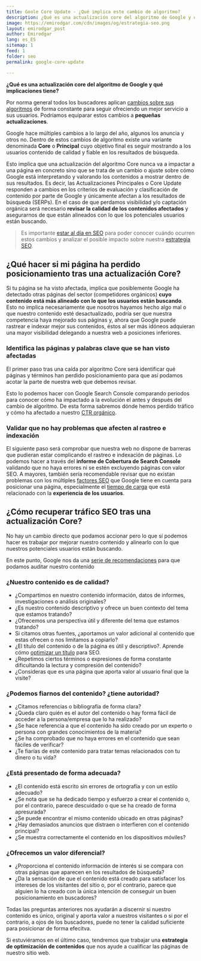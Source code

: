 ```yaml
---
title: Goole Core Update - ¿Qué implica este cambio de algoritmo?
description: ¿Qué es una actualización core del algoritmo de Google y qué implicaciones tiene?
image: https://emirodgar.com/cdn/images/og/estrategia-seo.png
layout: emirodgar_post
author: Emirodgar
lang: es_ES
sitemap: 1
feed: 1
folder: seo
permalink: google-core-update

--- 
```


**¿Qué es una actualización core del algoritmo de Google y qué implicaciones tiene?**

Por norma general todos los buscadores aplican [cambios sobre sus algoritmos](https://emirodgar.com/cambio-algoritmo-google) de forma constante para seguir ofreciendo un mejor servicio a sus usuarios. Podríamos equiparar estos cambios a **pequeñas actualizaciones**.

Google hace múltiples cambios a lo largo del año, algunos los anuncia y otros no. Dentro de estos cambios de algoritmo existe una variante denominada **Core** o **Principal** cuyo objetivo final es seguir mostrando a los usuarios contenido de calidad y fiable en los resultados de búsqueda.

Esto implica que una actualización del algoritmo Core nunca va a impactar a una página en concreto sino que se trata de un cambio o ajuste sobre cómo Google está interpretando y valorando los contenidos a mostrar dentro de sus resultados. Es decir, las Actualizaciones Principales o Core Update responden a cambios en los criterios de evaluación y clasificación de contenido por parte de Google y únicamente afectan a los resultados de búsqueda (SERPs). En el caso de que perdamos visibilidad y/o captación orgánica será necesario **revisar la calidad de los contenidos afectados** y asegurarnos de que están alineados con lo que los potenciales usuarios están buscando.

> Es importante [estar al día en SEO](https://emirodgar.com/como-estar-al-dia-en-seo) para poder conocer cuándo ocurren estos cambios y analizar el posible impacto sobre nuestra [estrategia SEO](https://emirodgar.com/estrategia-seo).

## ¿Qué hacer si mi página ha perdido posicionamiento tras una actualización Core? 

Si tu página se ha visto afectada, implica que posiblemente Google ha detectado otras páginas del sector (competidores orgánicos) **cuyo contenido está más alineado con lo que los usuarios están buscando**. Esto no implica necesariamente que nosotros hayamos hecho algo mal o que nuestro contenido esté desactualizado, podría ser que nuestra competencia haya mejorado sus páginas y, ahora que Google puede rastrear e indexar mejor sus contenidos, éstos al ser más idóneos adquieran una mayor visibilidad delegando a nuestra web a posiciones inferiores.

### Identifica las páginas y palabras clave que se han visto afectadas

El primer paso tras una caída por algoritmo Core será identificar qué páginas y términos han perdido posicionamiento para que así podamos acotar la parte de nuestra web que debemos revisar.

Esto lo podemos hacer con Google Search Console comparando periodos para conocer cómo ha impactado a la evolución el antes y después del cambio de algoritmo.  De esta forma sabremos dónde hemos perdido tráfico y cómo ha afectado a nuestro [CTR orgánico](https://emirodgar.com/ctr-resultados-google). 

### Validar que no hay problemas que afecten al rastreo e indexación

El siguiente paso será comprobar que nuestra web no dispone de barreras que pudieran estar complicando el rastreo e indexación de páginas. Lo podemos hacer a través del **informe de Cobertura de Search Console** validando que no haya errores ni se estén excluyendo páginas con valor SEO. A mayores, también sería recomendable revisar que no existan problemas con los múltiples [factores SEO](https://emirodgar.com/factores-seo) que Google tiene en cuenta para posicionar una página, especialmente el [tiempo de carga](https://emirodgar.com/mejorar-tiempo-carga-web) que está relacionado con la **experiencia de los usuarios**.

## ¿Cómo recuperar tráfico SEO tras una actualización Core?

No hay un cambio directo que podamos accionar pero lo que sí podemos hacer es trabajar por mejorar nuestro contenido y alinearlo con lo que nuestros potenciales usuarios están buscando.

En este punto, Google nos da una [serie de recomendaciones](https://developers.google.com/search/blog/2019/08/core-updates) para que podamos auditar nuestro contenido

### ¿Nuestro contenido es de calidad?

-   ¿Compartimos en nuestro contenido información, datos de informes, investigaciones o análisis originales?
-   ¿Es nuestro contenido descriptivo y ofrece un buen contexto del tema que estamos tratando?
-   ¿Ofrecemos una perspectiva útil y diferente del tema que estamos tratando?
-   Si citamos otras fuentes, ¿aportamos un valor adicional al contenido que estas ofrecen o nos limitamos a copiarlo?
-   ¿El título del contenido o de la página es útil y descriptivo?. Aprende cómo [optimizar un título](https://emirodgar.com/titulos-descripciones-seo) para SEO.
-   ¿Repetimos ciertos términos o expresiones de forma constante dificultando la lectura y compresión del contenido?
-   ¿Consideras que es una página que aporta valor al usuario final que la visite?

### ¿Podemos fiarnos del contenido? ¿tiene autoridad?

-  ¿Citamos referencias o bibliografía de forma clara?
-  ¿Queda claro quién es el autor del contenido o hay forma fácil de acceder a la persona/empresa que lo ha realizado?
-  ¿Se hace referencia a que el contenido ha sido creado por un experto o persona con grandes conocimientos de la materia?
-   ¿Se ha comprobado que no haya errores en el contenido que sean fáciles de verificar?
-   ¿Te fiarías de este contenido para tratar temas relacionados con tu dinero o tu vida?

### ¿Está presentado de forma adecuada?

-   ¿El contenido está escrito sin errores de ortografía y con un estilo adecuado?
-   ¿Se nota que se ha dedicado tiempo y esfuerzo a crear el contenido o, por el contrario, parece descuidado o que se ha creado de forma apresurada?
-  ¿Se puede encontrar el mismo contenido ubicado en otras páginas?
-   ¿Hay demasiados anuncios que distraen o interfieren con el contenido principal?
-   ¿Se muestra correctamente el contenido en los dispositivos móviles?

### ¿Ofrecemos un valor diferencial?

-   ¿Proporciona el contenido información de interés si se compara con otras páginas que aparecen en los resultados de búsqueda?
-   ¿Da la sensación de que el contenido está creado para satisfacer los intereses de los visitantes del sitio o, por el contrario, parece que alguien lo ha creado con la única intención de conseguir un buen posicionamiento en buscadores?


Todas las preguntas anteriores nos ayudarán a discernir si nuestro contenido es único, original y aporta valor a nuestros visitantes o si por el contrario, a ojos de los buscadores, puede no tener la calidad suficiente para posicionar de forma efecitva.

Si estuviéramos en el último caso, tendremos que trabajar una **estrategia de optimización de contenidos** que nos ayude a cualificar las páginas de nuestro sitio web.
<!--stackedit_data:
eyJoaXN0b3J5IjpbLTE1Nzk3NDk1MjYsLTM5MDAyOTAwNiwxOD
U0NjYwMDgwLC0xMzczNDY0ODQ4LC0xMjk2NDc2MDY1LC0xNTk0
NDQyNTg3LDE2MDA0Njg3OTEsLTE1MTIzODc3NDEsLTUwNjc5MD
c5NSwzNjUxOTU5MDUsMjA3ODU3NTY0Niw3NDQ4OTgzODFdfQ==

-->